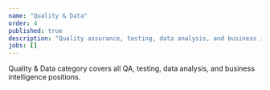 ```yaml
---
name: "Quality & Data"
order: 4
published: true
description: "Quality assurance, testing, data analysis, and business intelligence roles"
jobs: []
---
```


Quality & Data category covers all QA, testing, data analysis, and business intelligence positions.
